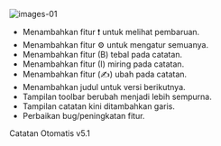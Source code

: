 ![images-01](https://raw.githubusercontent.com/FrogasQ/Catatan/main/images/20220215_192604.jpg)

- Menambahkan fitur ❗ untuk melihat pembaruan.
- Menambahkan fitur ⚙ untuk mengatur semuanya.
- Menambahkan fitur (B) tebal pada catatan.
- Menambahkan fitur (I) miring pada catatan.
- Menambahkan fitur (✍) ubah pada catatan.
- Menambahkan judul untuk versi berikutnya.
- Tampilan toolbar berubah menjadi lebih sempurna.
- Tampilan catatan kini ditambahkan garis.
- Perbaikan bug/peningkatan fitur.

Catatan Otomatis v5.1
